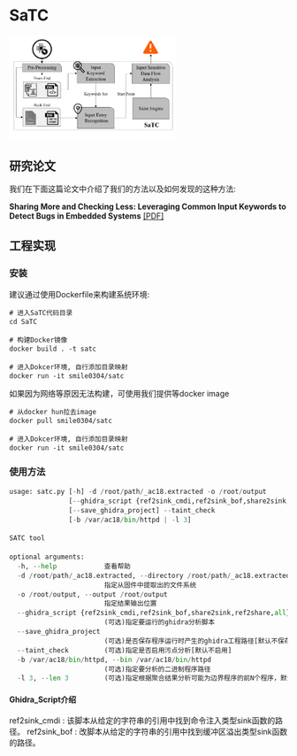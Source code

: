 # SaTC

<img src="SaTC-arch.png" width="60%">

## 研究论文

我们在下面这篇论文中介绍了我们的方法以及如何发现的这种方法:

**Sharing More and Checking Less: Leveraging Common Input Keywords to Detect Bugs in Embedded Systems** 
[[PDF]](https://www.usenix.org/system/files/sec21fall-chen-libo.pdf)  


## 工程实现


### 安装
建议通过使用Dockerfile来构建系统环境:
```shell
# 进入SaTC代码目录
cd SaTC 

# 构建Docker镜像
docker build . -t satc

# 进入Dokcer环境, 自行添加目录映射
docker run -it smile0304/satc
```

如果因为网络等原因无法构建，可使用我们提供等docker image

```shell
# 从docker hun拉去image
docker pull smile0304/satc

# 进入Dokcer环境, 自行添加目录映射
docker run -it smile0304/satc
```

### 使用方法


```python
usage: satc.py [-h] -d /root/path/_ac18.extracted -o /root/output
               [--ghidra_script {ref2sink_cmdi,ref2sink_bof,share2sink,ref2share,all}]
               [--save_ghidra_project] --taint_check
               [-b /var/ac18/bin/httpd | -l 3]

SATC tool

optional arguments:
  -h, --help            查看帮助
  -d /root/path/_ac18.extracted, --directory /root/path/_ac18.extracted
                        指定从固件中提取出的文件系统
  -o /root/output, --output /root/output
                        指定结果输出位置
  --ghidra_script {ref2sink_cmdi,ref2sink_bof,share2sink,ref2share,all}
                        (可选)指定要运行的ghidra分析脚本
  --save_ghidra_project
                        (可选)是否保存程序运行时产生的ghidra工程路径[默认不保存]
  --taint_check         (可选)指定是否启用污点分析[默认不启用]
  -b /var/ac18/bin/httpd, --bin /var/ac18/bin/httpd
                        (可选)指定要分析的二进制程序路径
  -l 3, --len 3         (可选)指定根据聚合结果分析可能为边界程序的前N个程序，默认为3
```

#### Ghidra_Script介绍

ref2sink_cmdi : 该脚本从给定的字符串的引用中找到命令注入类型sink函数的路径。
ref2sink_bof : 改脚本从给定的字符串的引用中找到缓冲区溢出类型sink函数的路径。


